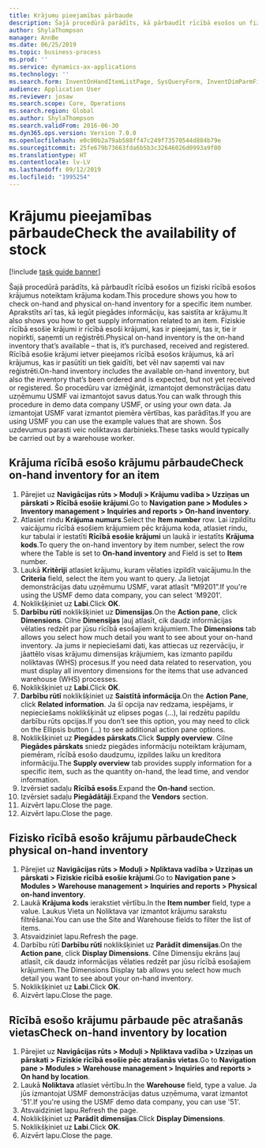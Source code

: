```yaml
---
title: Krājumu pieejamības pārbaude
description: Šajā procedūrā parādīts, kā pārbaudīt rīcībā esošos un fiziski rīcībā esošos krājumus noteiktam krājuma kodam.
author: ShylaThompson
manager: AnnBe
ms.date: 06/25/2019
ms.topic: business-process
ms.prod: ''
ms.service: dynamics-ax-applications
ms.technology: ''
ms.search.form: InventOnHandItemListPage, SysQueryForm, InventDimParmFixed, InventSupply, DefaultDashboard, WHSInventPhysicalOnhand, WHSOnHand
audience: Application User
ms.reviewer: josaw
ms.search.scope: Core, Operations
ms.search.region: Global
ms.author: ShylaThompson
ms.search.validFrom: 2016-06-30
ms.dyn365.ops.version: Version 7.0.0
ms.openlocfilehash: e0c00b2a79ab588ff47c249f73570544d884b79e
ms.sourcegitcommit: 25fe679b73663fda6b5b3c32646026d0993a9f00
ms.translationtype: HT
ms.contentlocale: lv-LV
ms.lasthandoff: 09/12/2019
ms.locfileid: "1995254"
---
```

# <a name="check-the-availability-of-stock"></a><span data-ttu-id="191f1-103">Krājumu pieejamības pārbaude</span><span class="sxs-lookup"><span data-stu-id="191f1-103">Check the availability of stock</span></span>

[!include [task guide banner](../../includes/task-guide-banner.md)]

<span data-ttu-id="191f1-104">Šajā procedūrā parādīts, kā pārbaudīt rīcībā esošos un fiziski rīcībā esošos krājumus noteiktam krājuma kodam.</span><span class="sxs-lookup"><span data-stu-id="191f1-104">This procedure shows you how to check on-hand and physical on-hand inventory for a specific item number.</span></span> <span data-ttu-id="191f1-105">Aprakstīts arī tas, kā iegūt piegādes informāciju, kas saistīta ar krājumu.</span><span class="sxs-lookup"><span data-stu-id="191f1-105">It also shows you how to get supply information related to an item.</span></span> <span data-ttu-id="191f1-106">Fiziskie rīcībā esošie krājumi ir rīcībā esoši krājumi, kas ir pieejami, tas ir, tie ir nopirkti, saņemti un reģistrēti.</span><span class="sxs-lookup"><span data-stu-id="191f1-106">Physical on-hand inventory is the on-hand inventory that’s available – that is, it’s purchased, received and registered.</span></span> <span data-ttu-id="191f1-107">Rīcībā esošie krājumi ietver pieejamos rīcībā esošos krājumus, kā arī krājumus, kas ir pasūtīti un tiek gaidīti, bet vēl nav saņemti vai nav reģistrēti.</span><span class="sxs-lookup"><span data-stu-id="191f1-107">On-hand inventory includes the available on-hand inventory, but also the inventory that’s been ordered and is expected, but not yet received or registered.</span></span> <span data-ttu-id="191f1-108">Šo procedūru var izmēģināt, izmantojot demonstrācijas datu uzņēmumu USMF vai izmantojot savus datus.</span><span class="sxs-lookup"><span data-stu-id="191f1-108">You can walk through this procedure in demo data company USMF, or using your own data.</span></span> <span data-ttu-id="191f1-109">Ja izmantojat USMF varat izmantot piemēra vērtības, kas parādītas.</span><span class="sxs-lookup"><span data-stu-id="191f1-109">If you are using USMF you can use the example values that are shown.</span></span> <span data-ttu-id="191f1-110">Šos uzdevumus parasti veic noliktavas darbinieks.</span><span class="sxs-lookup"><span data-stu-id="191f1-110">These tasks would typically be carried out by a warehouse worker.</span></span>


## <a name="check-on-hand-inventory-for-an-item"></a><span data-ttu-id="191f1-111">Krājuma rīcībā esošo krājumu pārbaude</span><span class="sxs-lookup"><span data-stu-id="191f1-111">Check on-hand inventory for an item</span></span>
1. <span data-ttu-id="191f1-112">Pārejiet uz **Navigācijas rūts > Moduļi > Krājumu vadība > Uzziņas un pārskati > Rīcībā esošie krājumi**.</span><span class="sxs-lookup"><span data-stu-id="191f1-112">Go to **Navigation pane > Modules > Inventory management > Inquiries and reports > On-hand inventory**.</span></span>
2. <span data-ttu-id="191f1-113">Atlasiet rindu **Krājuma numurs**.</span><span class="sxs-lookup"><span data-stu-id="191f1-113">Select the **Item number** row.</span></span> <span data-ttu-id="191f1-114">Lai izpildītu vaicājumu rīcībā esošiem krājumiem pēc krājuma koda, atlasiet rindu, kur tabulai ir iestatīti **Rīcībā esošie krājumi** un laukā ir iestatīts **Krājuma kods**.</span><span class="sxs-lookup"><span data-stu-id="191f1-114">To query the on-hand inventory by item number, select the row where the Table is set to **On-hand inventory** and Field is set to **Item** number.</span></span>
3. <span data-ttu-id="191f1-115">Laukā **Kritēriji** atlasiet krājumu, kuram vēlaties izpildīt vaicājumu.</span><span class="sxs-lookup"><span data-stu-id="191f1-115">In the **Criteria** field, select the item you want to query.</span></span> <span data-ttu-id="191f1-116">Ja lietojat demonstrācijas datu uzņēmumu USMF, varat atlasīt “M9201”.</span><span class="sxs-lookup"><span data-stu-id="191f1-116">If you're using the USMF demo data company, you can select 'M9201'.</span></span>  
4. <span data-ttu-id="191f1-117">Noklikšķiniet uz **Labi**.</span><span class="sxs-lookup"><span data-stu-id="191f1-117">Click **OK**.</span></span>
5. <span data-ttu-id="191f1-118">**Darbību rūtī** noklikšķiniet uz **Dimensijas**.</span><span class="sxs-lookup"><span data-stu-id="191f1-118">On the **Action pane**, click **Dimensions**.</span></span> <span data-ttu-id="191f1-119">Cilne **Dimensijas** ļauj atlasīt, cik daudz informācijas vēlaties redzēt par jūsu rīcībā esošajiem krājumiem.</span><span class="sxs-lookup"><span data-stu-id="191f1-119">The **Dimensions** tab allows you select how much detail you want to see about your on-hand inventory.</span></span> <span data-ttu-id="191f1-120">Ja jums ir nepieciešami dati, kas attiecas uz rezervāciju, ir jāattēlo visas krājumu dimensijas krājumiem, kas izmanto papildu noliktavas (WHS) procesus.</span><span class="sxs-lookup"><span data-stu-id="191f1-120">If you need data related to reservation, you must display all inventory dimensions for the items that use advanced warehouse (WHS) processes.</span></span>
6. <span data-ttu-id="191f1-121">Noklikšķiniet uz **Labi**.</span><span class="sxs-lookup"><span data-stu-id="191f1-121">Click **OK**.</span></span>
7. <span data-ttu-id="191f1-122">**Darbību rūtī** noklikšķiniet uz **Saistītā informācija**.</span><span class="sxs-lookup"><span data-stu-id="191f1-122">On the **Action Pane**, click **Related information**.</span></span> <span data-ttu-id="191f1-123">Ja šī opcija nav redzama, iespējams, ir nepieciešams noklikšķināt uz elipses pogas (...), lai redzētu papildu darbību rūts opcijas.</span><span class="sxs-lookup"><span data-stu-id="191f1-123">If you don’t see this option, you may need to click on the Ellipsis button (…) to see additional action pane options.</span></span>
8. <span data-ttu-id="191f1-124">Noklikšķiniet uz **Piegādes pārskats**.</span><span class="sxs-lookup"><span data-stu-id="191f1-124">Click **Supply overview**.</span></span> <span data-ttu-id="191f1-125">Cilne **Piegādes pārskats** sniedz piegādes informāciju noteiktam krājumam, piemēram, rīcībā esošo daudzumu, izpildes laiku un kreditora informāciju.</span><span class="sxs-lookup"><span data-stu-id="191f1-125">The **Supply overview** tab provides supply information for a specific item, such as the quantity on-hand, the lead time, and vendor information.</span></span>  
9. <span data-ttu-id="191f1-126">Izvērsiet sadaļu **Rīcībā esošs**.</span><span class="sxs-lookup"><span data-stu-id="191f1-126">Expand the **On-hand** section.</span></span>
10. <span data-ttu-id="191f1-127">Izvērsiet sadaļu **Piegādātāji**.</span><span class="sxs-lookup"><span data-stu-id="191f1-127">Expand the **Vendors** section.</span></span>
11. <span data-ttu-id="191f1-128">Aizvērt lapu.</span><span class="sxs-lookup"><span data-stu-id="191f1-128">Close the page.</span></span>
12. <span data-ttu-id="191f1-129">Aizvērt lapu.</span><span class="sxs-lookup"><span data-stu-id="191f1-129">Close the page.</span></span>

## <a name="check-physical-on-hand-inventory"></a><span data-ttu-id="191f1-130">Fizisko rīcībā esošo krājumu pārbaude</span><span class="sxs-lookup"><span data-stu-id="191f1-130">Check physical on-hand inventory</span></span>
1. <span data-ttu-id="191f1-131">Pārejiet uz **Navigācijas rūts > Moduļi > Npliktava vadība > Uzziņas un pārskati > Fiziskie rīcībā esošie krājumi**.</span><span class="sxs-lookup"><span data-stu-id="191f1-131">Go to **Navigation pane > Modules > Warehouse management > Inquiries and reports > Physical on-hand inventory**.</span></span>
2. <span data-ttu-id="191f1-132">Laukā **Krājuma kods** ierakstiet vērtību.</span><span class="sxs-lookup"><span data-stu-id="191f1-132">In the **Item number** field, type a value.</span></span> <span data-ttu-id="191f1-133">Laukus Vieta un Noliktava var izmantot krājumu sarakstu filtrēšanai.</span><span class="sxs-lookup"><span data-stu-id="191f1-133">You can use the Site and Warehouse fields to filter the list of items.</span></span> 
3. <span data-ttu-id="191f1-134">Atsvaidziniet lapu.</span><span class="sxs-lookup"><span data-stu-id="191f1-134">Refresh the page.</span></span>
4. <span data-ttu-id="191f1-135">Darbību rūtī **Darbību rūtī** noklikšķiniet uz **Parādīt dimensijas**.</span><span class="sxs-lookup"><span data-stu-id="191f1-135">On the **Action pane**, click **Display Dimensions**.</span></span> <span data-ttu-id="191f1-136">Cilne Dimensiju ekrāns ļauj atlasīt, cik daudz informācijas vēlaties redzēt par jūsu rīcībā esošajiem krājumiem.</span><span class="sxs-lookup"><span data-stu-id="191f1-136">The Dimensions Display tab allows you select how much detail you want to see about your on-hand inventory.</span></span>
5. <span data-ttu-id="191f1-137">Noklikšķiniet uz **Labi**.</span><span class="sxs-lookup"><span data-stu-id="191f1-137">Click **OK**.</span></span>
6. <span data-ttu-id="191f1-138">Aizvērt lapu.</span><span class="sxs-lookup"><span data-stu-id="191f1-138">Close the page.</span></span>

## <a name="check-on-hand-inventory-by-location"></a><span data-ttu-id="191f1-139">Rīcībā esošo krājumu pārbaude pēc atrašanās vietas</span><span class="sxs-lookup"><span data-stu-id="191f1-139">Check on-hand inventory by location</span></span>
1. <span data-ttu-id="191f1-140">Pārejiet uz **Navigācijas rūts > Moduļi > Npliktava vadība > Uzziņas un pārskati > Fiziskie rīcībā esošie pēc atrašanās vietas**.</span><span class="sxs-lookup"><span data-stu-id="191f1-140">Go to **Navigation pane > Modules > Warehouse management > Inquiries and reports > On hand by location**.</span></span>
2. <span data-ttu-id="191f1-141">Laukā **Noliktava** atlasiet vērtību.</span><span class="sxs-lookup"><span data-stu-id="191f1-141">In the **Warehouse** field, type a value.</span></span> <span data-ttu-id="191f1-142">Ja jūs izmantojat USMF demonstrācijas datus uzņēmuma, varat izmantot '51'.</span><span class="sxs-lookup"><span data-stu-id="191f1-142">If you're using the USMF demo data company, you can use '51'.</span></span>  
3. <span data-ttu-id="191f1-143">Atsvaidziniet lapu.</span><span class="sxs-lookup"><span data-stu-id="191f1-143">Refresh the page.</span></span>
4. <span data-ttu-id="191f1-144">Noklikšķiniet uz **Parādīt dimensijas**.</span><span class="sxs-lookup"><span data-stu-id="191f1-144">Click **Display Dimensions**.</span></span>
5. <span data-ttu-id="191f1-145">Noklikšķiniet uz **Labi**.</span><span class="sxs-lookup"><span data-stu-id="191f1-145">Click **OK**.</span></span>
6. <span data-ttu-id="191f1-146">Aizvērt lapu.</span><span class="sxs-lookup"><span data-stu-id="191f1-146">Close the page.</span></span>


